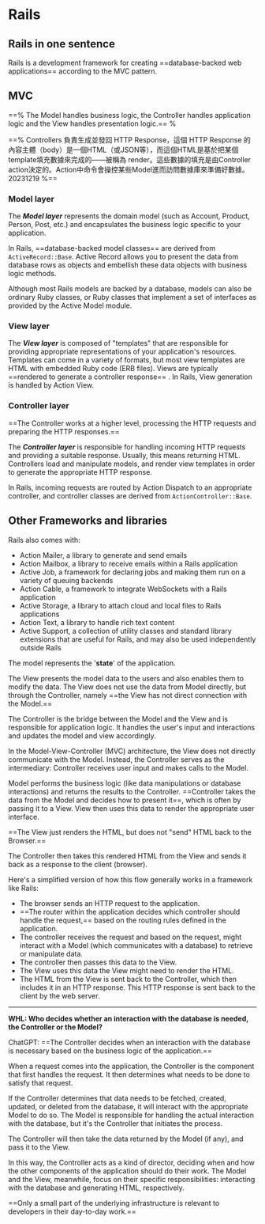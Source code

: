 # Rails

## Rails in one sentence

Rails is a development framework for creating ==database-backed web applications== according to the MVC pattern.

## MVC

==% The Model handles business logic, the Controller handles application logic and the View handles presentation logic.== %

==% Controllers 負責生成並發回 HTTP Response，這個 HTTP Response  的內容主體（body）是一個HTML（或JSON等），而這個HTML是基於把某個template填充數據來完成的——被稱為 render。這些數據的填充是由Controller action決定的。Action中命令會操控某些Model進而訪問數據庫來準備好數據。20231219 %==

### Model layer

The _**Model layer**_ represents the domain model (such as Account, Product, Person, Post, etc.) and encapsulates the business logic specific to your application.&#x20;

In Rails, ==database-backed model classes== are derived from `ActiveRecord::Base`. Active Record allows you to present the data from database rows as objects and embellish these data objects with business logic methods.&#x20;

Although most Rails models are backed by a database, models can also be ordinary Ruby classes, or Ruby classes that implement a set of interfaces as provided by the Active Model module.

### View layer

The _**View layer**_ is composed of "templates" that are responsible for providing appropriate representations of your application's resources. Templates can come in a variety of formats, but most view templates are HTML with embedded Ruby code (ERB files). Views are typically ==rendered to generate a controller response== . In Rails, View generation is handled by Action View.

### Controller layer

==The Controller works at a higher level, processing the HTTP requests and preparing the HTTP responses.==

The _**Controller layer**_ is responsible for handling incoming HTTP requests and providing a suitable response. Usually, this means returning HTML. Controllers load and manipulate models, and render view templates in order to generate the appropriate HTTP response.&#x20;

In Rails, incoming requests are routed by Action Dispatch to an appropriate controller, and controller classes are derived from `ActionController::Base`.&#x20;

## Other Frameworks and libraries

Rails also comes with:

* Action Mailer, a library to generate and send emails
* Action Mailbox, a library to receive emails within a Rails application
* Active Job, a framework for declaring jobs and making them run on a variety of queuing backends
* Action Cable, a framework to integrate WebSockets with a Rails application
* Active Storage, a library to attach cloud and local files to Rails applications
* Action Text, a library to handle rich text content
* Active Support, a collection of utility classes and standard library extensions that are useful for Rails, and may also be used independently outside Rails

The model represents the '**state**' of the application.

The View presents the model data to the users and also enables them to modify the data. The View does not use the data from Model directly, but through the Controller, namely ==the View has not direct connection with the Model.==

The Controller is the bridge between the Model and the View and is responsible for application logic. It handles the user's input and interactions and updates the model and view accordingly.

In the Model-View-Controller (MVC) architecture, the View does not directly communicate with the Model. Instead, the Controller serves as the intermediary: Controller receives user input and makes calls to the Model.&#x20;

Model performs the business logic (like data manipulations or database interactions) and returns the results to the Controller. ==Controller takes the data from the Model and decides how to present it==, which is often by passing it to a View. View then uses this data to render the appropriate user interface.

==The View just renders the HTML, but does not "send" HTML back to the Browser.==

The Controller then takes this rendered HTML from the View and sends it back as a response to the client (browser).



Here's a simplified version of how this flow generally works in a framework like Rails:

* The browser sends an HTTP request to the application.
* ==The router within the application decides which controller should handle the request,== based on the routing rules defined in the application.
* The controller receives the request and based on the request, might interact with a Model (which communicates with a database) to retrieve or manipulate data.
* The controller then passes this data to the View.
* The View uses this data the View might need to render the HTML.
* The HTML from the View is sent back to the Controller, which then includes it in an HTTP response. This HTTP response is sent back to the client by the web server.



***

**WHL: Who decides whether an interaction with the database is needed, the Controller or the Model?**

ChatGPT: ==The Controller decides when an interaction with the database is necessary based on the business logic of the application.==

When a request comes into the application, the Controller is the component that first handles the request. It then determines what needs to be done to satisfy that request.

If the Controller determines that data needs to be fetched, created, updated, or deleted from the database, it will interact with the appropriate Model to do so. The Model is responsible for handling the actual interaction with the database, but it's the Controller that initiates the process.

The Controller will then take the data returned by the Model (if any), and pass it to the View.&#x20;

In this way, the Controller acts as a kind of director, deciding when and how the other components of the application should do their work. The Model and the View, meanwhile, focus on their specific responsibilities: interacting with the database and generating HTML, respectively.



==Only a small part of the underlying infrastructure is relevant to developers in their day-to-day work.==



